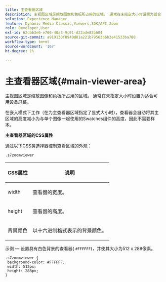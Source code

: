 ```yaml
---
title: 主查看器区域
description: 主视图区域是缩放图像和色板所占用的区域。 通常在未指定大小时设置为适合可用设备屏幕。
solution: Experience Manager
feature: Dynamic Media Classic,Viewers,SDK/API,Zoom
role: Developer,User
exl-id: 62cbb3e6-e766-40a3-9c01-d22ade82b604
source-git-commit: a919130f0940d81a221b79563b6b3e41533ba788
workflow-type: tm+mt
source-wordcount: '167'
ht-degree: 1%

---
```


# 主查看器区域{#main-viewer-area}

主视图区域是缩放图像和色板所占用的区域。 通常在未指定大小时设置为适合可用设备屏幕。

<!--<a id="section_061E550C1C1D4DB2BD663A898895B38C"></a>-->

在嵌入模式下工作（在为主查看器区域指定了显式大小时），查看器会自动将其主区域的高度减小为与单个图像一起使用的Swatches组件的高度，因此不需要样本。

**主查看器区域的CSS属性**

通过以下CSS类选择器控制查看区域的外观：

```
.s7zoomviewer
```

<table id="table_94EE3F5BBE4547C0B4943471CEE7EDE4"> 
 <thead> 
  <tr> 
   <th colname="col1" class="entry"> <p> CSS属性 </p> </th> 
   <th colname="col2" class="entry"> <p>说明 </p> </th> 
  </tr> 
 </thead>
 <tbody> 
  <tr> 
   <td colname="col1"> <p> <span class="codeph"> width </span> </p> </td> 
   <td colname="col2"> <p>查看器的宽度。 </p> </td> 
  </tr> 
  <tr> 
   <td colname="col1"> <p> <span class="codeph"> height </span> </p> </td> 
   <td colname="col2"> <p>查看器的高度。 </p> </td> 
  </tr> 
  <tr> 
   <td colname="col1"> <p> <span class="codeph"> 背景颜色 </span> </p> </td> 
   <td colname="col2"> <p> 以十六进制格式表示的背景颜色。 </p> </td> 
  </tr> 
 </tbody> 
</table>

示例 — 设置具有白色背景的查看器( `#FFFFFF`)，并使其大小为512 x 288像素。

```
.s7zoomviewer { 
 background-color: #FFFFFF; 
 width: 512px; 
 height: 288px;  
}
```
